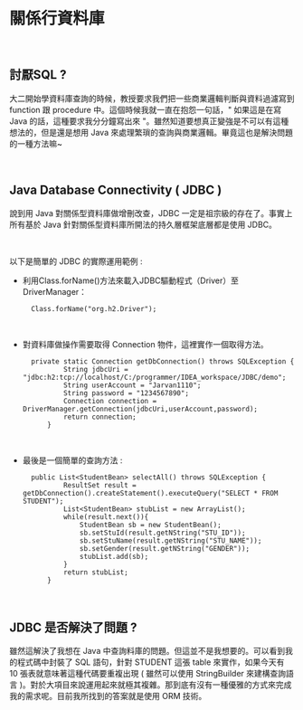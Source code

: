 # 關係行資料庫 

<br>

## 討厭SQL ?

大二開始學資料庫查詢的時候，教授要求我們把一些商業邏輯判斷與資料過濾寫到 function 跟 procedure 中。這個時候我就一直在抱怨一句話，" 如果這是在寫 Java 的話，這種要求我分分鐘寫出來 "。雖然知道要想真正變強是不可以有這種想法的，但是還是想用 Java 來處理繁瑣的查詢與商業邏輯。畢竟這也是解決問題的一種方法嘛~

<br>

## Java Database Connectivity ( JDBC ) 

說到用 Java 對關係型資料庫做增刪改查，JDBC 一定是祖宗級的存在了。事實上所有基於 Java 針對關係型資料庫所開法的持久層框架底層都是使用 JDBC。

<br>

以下是簡單的 JDBC 的實際運用範例 :

* 利用Class.forName()方法來載入JDBC驅動程式（Driver）至DriverManager：

  
        Class.forName("org.h2.Driver");

<br>

* 對資料庫做操作需要取得 Connection 物件，這裡實作一個取得方法。

        private static Connection getDbConnection() throws SQLException {
                String jdbcUri = "jdbc:h2:tcp://localhost/C:/programmer/IDEA_workspace/JDBC/demo";
                String userAccount = "Jarvan1110";
                String password = "1234567890";
                Connection connection = DriverManager.getConnection(jdbcUri,userAccount,password);
                return connection;
            }

<br>

* 最後是一個簡單的查詢方法 :

        public List<StudentBean> selectAll() throws SQLException {
                ResultSet result = getDbConnection().createStatement().executeQuery("SELECT * FROM STUDENT");
                List<StudentBean> stubList = new ArrayList();
                while(result.next()){
                    StudentBean sb = new StudentBean();
                    sb.setStuId(result.getNString("STU_ID"));
                    sb.setStuName(result.getNString("STU_NAME"));
                    sb.setGender(result.getNString("GENDER"));
                    stubList.add(sb);
                }
                return stubList;
            }

<br>

## JDBC 是否解決了問題 ?

雖然這解決了我想在 Java 中查詢料庫的問題。但這並不是我想要的。可以看到我的程式碼中封裝了 SQL 語句，針對 STUDENT 這張 table 來實作，如果今天有 10 張表就意味著這種代碼要重複出現 ( 雖然可以使用 StringBuilder 來建構查詢語言 )。對於大項目來說運用起來就極其複雜。那到底有沒有一種優雅的方式來完成我的需求呢。目前我所找到的答案就是使用 ORM 技術。

           